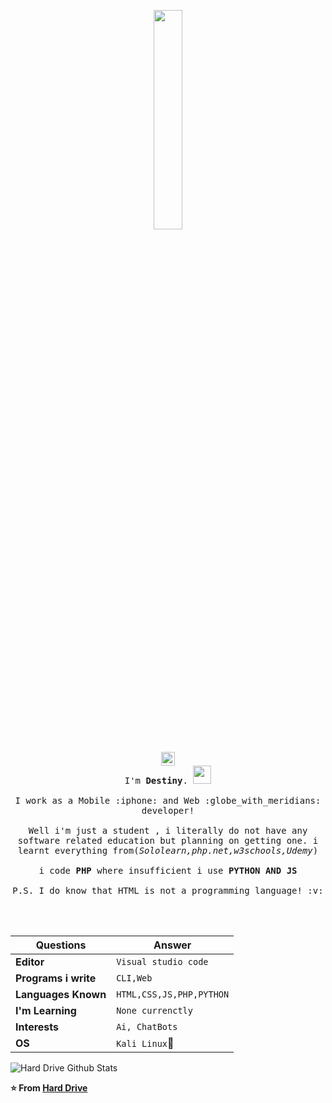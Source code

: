 <p align="center">
  <img src="https://media.giphy.com/media/MeJgB3yMMwIaHmKD4z/giphy.gif" width="30%">
  <br><br>
  <a href="https://t.me/h1rdr3v2" align="center">
    <img align="center" alt="Telegram" width="22px" src="https://cdn.jsdelivr.net/npm/simple-icons@v3/icons/telegram.svg" />
  </a>
  <br>
  <samp>
    I'm <b>Destiny</b>. <img src="https://github.com/TheDudeThatCode/TheDudeThatCode/blob/master/Assets/Hi.gif" width="29px">
    <br><br>
    I work as a Mobile :iphone: and Web :globe_with_meridians: developer!
    <br><br>
    Well i'm just a student , i literally do not have any software related education but planning on getting one. i learnt everything from(<i>Sololearn,php.net,w3schools,Udemy</i>)
    <br><br>
    i code <b>PHP</b> where insufficient i use <b>PYTHON AND JS</b>
    <br></br>
    P.S. I do know that HTML is not a programming language! :v:
  </samp>

<br><br>

Questions | Answer
--- | ---
**Editor** | `Visual studio code`
**Programs i write** | `CLI,Web`
**Languages Known** | `HTML,CSS,JS,PHP,PYTHON`
**I'm Learning** | `None currenctly`
**Interests** | `Ai, ChatBots`
**OS** | `Kali Linux`:imp:

</p>

![Hard Drive Github Stats](https://github-readme-stats.vercel.app/api?username=h1rdr3v2&show_icons=true&title_color=fff&icon_color=79ff97&text_color=9f9f9f&bg_color=151515)

**⭐️ From [Hard Drive](https://github.com/h1rdr3v2)**
